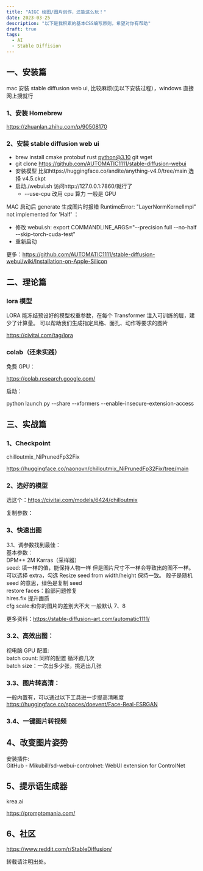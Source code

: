 ```yaml
---
title: "AIGC 绘图/图片创作，还能这么玩！"
date: 2023-03-25
description: "以下是我积累的基本CSS编写原则，希望对你有帮助"
draft: true
tags:
  - AI
  - Stable Diffision
---
```


## 一、安装篇

mac 安装 stable diffusion web ui, 比较麻烦(见以下安装过程），windows 直接网上搜就行

### 1、安装 Homebrew

https://zhuanlan.zhihu.com/p/90508170

### 2、安装 stable diffusion web ui

- brew install cmake protobuf rust python@3.10 git wget
- git clone https://github.com/AUTOMATIC1111/stable-diffusion-webui
- 安装模型 比如https://huggingface.co/andite/anything-v4.0/tree/main 选择 v4.5.ckpt
- 启动./webui.sh 访问http://127.0.0.1:7860/就行了
  - --use-cpu 改用 cpu 算力 一般是 GPU

MAC 启动后 generate 生成图片时报错 RuntimeError: "LayerNormKernelImpl" not implemented for 'Half' ：

- 修改 webui.sh: export COMMANDLINE_ARGS="--precision full --no-half --skip-torch-cuda-test"
- 重新启动

更多：https://github.com/AUTOMATIC1111/stable-diffusion-webui/wiki/Installation-on-Apple-Silicon

## 二、理论篇

### lora 模型

LORA 能冻结预设好的模型权重参数，在每个 Transformer 注入可训练的层，建少了计算量。 可以帮助我们生成指定风格、面孔、动作等要求的图片

https://civitai.com/tag/lora

### colab（还未实践）

免费 GPU：

https://colab.research.google.com/

启动：

python launch.py --share --xformers --enable-insecure-extension-access

## 三、实战篇

### 1、Checkpoint

chilloutmix_NiPrunedFp32Fix

https://huggingface.co/naonovn/chilloutmix_NiPrunedFp32Fix/tree/main

### 2、选好的模型

选这个：https://civitai.com/models/6424/chilloutmix

复制参数：

### 3、快速出图

3.1、调参数找到最佳：  
基本参数：  
DPM++ 2M Karras（采样器）  
seed: 填一样的值，能保持人物一样 但是图片尺寸不一样会导致出的图不一样。可以选择 extra，勾选 Resize seed from width/height 保持一致。 骰子是随机 seed 的意思，绿色是复制 seed  
restore faces：脸部问题修复  
hires.fix 提升画质  
cfg scale:和你的图片的差别大不大 一般默认 7、8

更多资料：https://stable-diffusion-art.com/automatic1111/

### 3.2、高效出图：

视电脑 GPU 配置:  
batch count: 同样的配置 循环跑几次  
batch size：一次出多少张，挑选出几张

### 3.3、图片转高清：

一般内置有，可以通过以下工具进一步提高清晰度  
https://huggingface.co/spaces/doevent/Face-Real-ESRGAN

### 3.4、一键图片转视频

## 4、改变图片姿势

安装插件:  
GitHub - Mikubill/sd-webui-controlnet: WebUI extension for ControlNet

## 5、提示语生成器

krea.ai

https://promptomania.com/

## 6、社区

https://www.reddit.com/r/StableDiffusion/

转载请注明出处。
